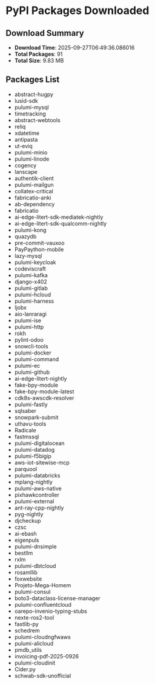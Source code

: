 # PyPI Packages Downloaded

## Download Summary
- **Download Time**: 2025-09-27T06:49:36.086016
- **Total Packages**: 91
- **Total Size**: 9.83 MB

## Packages List
- abstract-hugpy
- lusid-sdk
- pulumi-mysql
- timetracking
- abstract-webtools
- reliq
- xdatetime
- antipasta
- ut-eviq
- pulumi-minio
- pulumi-linode
- cogency
- lanscape
- authentik-client
- pulumi-mailgun
- collatex-critical
- fabricatio-anki
- ab-dependency
- fabricatio
- ai-edge-litert-sdk-mediatek-nightly
- ai-edge-litert-sdk-qualcomm-nightly
- pulumi-kong
- quazydb
- pre-commit-vauxoo
- PayPaython-mobile
- lazy-mysql
- pulumi-keycloak
- codeviscraft
- pulumi-kafka
- django-x402
- pulumi-gitlab
- pulumi-hcloud
- pulumi-harness
- ljobx
- aio-lanraragi
- pulumi-ise
- pulumi-http
- rokh
- pylint-odoo
- snowcli-tools
- pulumi-docker
- pulumi-command
- pulumi-ec
- pulumi-github
- ai-edge-litert-nightly
- fake-bpy-module
- fake-bpy-module-latest
- cdk8s-awscdk-resolver
- pulumi-fastly
- sqlsaber
- snowpark-submit
- uthavu-tools
- Radicale
- fastmssql
- pulumi-digitalocean
- pulumi-datadog
- pulumi-f5bigip
- aws-iot-sitewise-mcp
- parquool
- pulumi-databricks
- mplang-nightly
- pulumi-aws-native
- pixhawkcontroller
- pulumi-external
- ant-ray-cpp-nightly
- pyg-nightly
- djcheckup
- czsc
- ai-ebash
- eigenpuls
- pulumi-dnsimple
- bestllm
- rxlm
- pulumi-dbtcloud
- rosamllib
- foxwebsite
- Projeto-Mega-Homem
- pulumi-consul
- boto3-dataclass-license-manager
- pulumi-confluentcloud
- oarepo-invenio-typing-stubs
- nexte-ros2-tool
- fastlib-py
- schedrem
- pulumi-cloudngfwaws
- pulumi-alicloud
- pmdb_utils
- invoicing-pdf-2025-0926
- pulumi-cloudinit
- Cider.py
- schwab-sdk-unofficial
